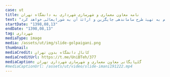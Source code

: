 ```yaml
---
case: ut
title: نامه معاون معماری و شهرسازی شهرداری به دانشگاه تهران
text: "عبدالرضا گلپایگانی در مکاتبه‌ای ضمن تأکید بر این نکته اشاره کرد درصورت عدم ارسال گزارش نهایی ازسوی دانشگاه تا پایان مهلت مقرر، شهرداری تهران مطابق با مصوبۀ مورخ ۹۸/۰۲/۱۶ اقدام به تهیۀ طرح ساماندهی جایگزین و ارائۀ آن به شورایعالی خواهد کرد."
startDate: "1398,08,13"
endDate: "1398,08,13"
tag: شهرداری
mediaType: image
media: /assets/ut/img/slide-golpaigani.png
thumbnail:
mediaCredit: کانال دانشگاه بدون تهران
mediaCreditUrl: https://t.me/UniBTeh/377
mediaCaption: گلپایگانی معاون معماری و شهرسازی شهرداری تهران
#mediaCaptionUrl: /assets/ut/video/slide-imani191222.mp4
---
```

